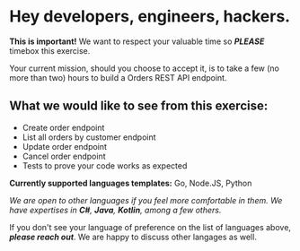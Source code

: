 # Hey developers, engineers, hackers. 
**This is important!** We want to respect your valuable time so **_PLEASE_** timebox this exercise.

Your current mission, should you choose to accept it, is to take a few (no more than two) hours to build a Orders REST API endpoint.

## What we would like to see from this exercise:
* Create order endpoint
* List all orders by customer endpoint
* Update order endpoint
* Cancel order endpoint
* Tests to prove your code works as expected

**Currently supported languages templates:** Go, Node.JS, Python

_We are open to other languages if you feel more comfortable in them. We have expertises in **C#**, **Java**, **Kotlin**, among a few others._

If you don't see your language of preference on the list of languages above, **_please reach out_**. We are happy to discuss other langages as well.






